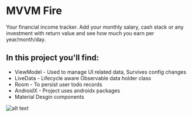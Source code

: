 # MVVM Fire

  Your financial income tracker. Add your monthly salary, cash stack or any investment with return value 
  and see how much you earn per year/month/day.
  
## In this project you'll find:

* ViewModel - Used to manage UI related data, Survives config changes
* LiveData - Lifecycle aware Observable data holder class
* Room - To persist user todo records
* AndroidX - Project uses androidx packages
* Material Desgin components
  
  
	
	
![alt text](https://i.imgur.com/uF7ii2d.png)

